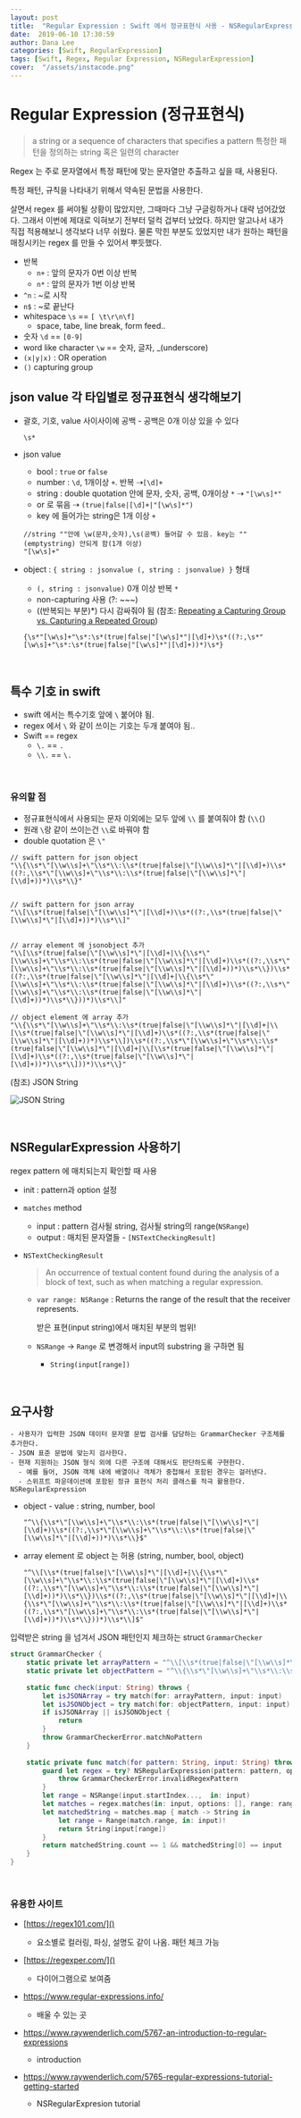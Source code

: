 ```yaml
---
layout: post
title:  "Regular Expression : Swift 에서 정규표현식 사용 - NSRegularExpression"
date:  2019-06-10 17:30:59
author: Dana Lee
categories: [Swift, RegularExpression]
tags: [Swift, Regex, Regular Expression, NSRegularExpression]
cover:  "/assets/instacode.png"
---
```




# Regular Expression (정규표현식)

> a string or a sequence of characters that specifies a pattern
> 특정한 패턴을 정의하는 string 혹은 일련의 character

Regex 는 주로 문자열에서 특정 패턴에 맞는 문자열만 추출하고 싶을 때, 사용된다. 

특정 패턴, 규칙을 나타내기 위해서 약속된 문법을 사용한다.

살면서 regex 를 써야될 상황이 많았지만, 그때마다 그냥 구글링하거나 대략 넘어갔었다. 그래서 이번에 제대로 익혀보기 전부터 덜컥 겁부터 났었다. 하지만 알고나서 내가 직접 적용해보니 생각보다 너무 쉬웠다. 물론 막힌 부분도 있었지만 내가 원하는 패턴을 매칭시키는 regex 를 만들 수 있어서 뿌듯했다.

- 반복
  - `n+` : 앞의 문자가 0번 이상 반복
  - `n*` : 앞의 문자가 1번 이상 반복
- `^n` : ~로 시작
- `n$` : ~로 끝난다
- whitespace `\s` == `[ \t\r\n\f]`
  - space, tabe, line break, form feed..
- 숫자 `\d` == `[0-9]`
- word like character `\w` == 숫자, 글자, _(underscore)
- `(x|y|x)` : OR operation
- `()` capturing group 



## json value 각 타입별로 정규표현식 생각해보기

- 괄호, 기호, value 사이사이에 공백 - 공백은 0개 이상 있을 수 있다

  ```
  \s*
  ```

- json value 

  - bool : `true` or `false`
  - number : `\d`, 1개이상 `+`. 반복 ⇢`[\d]+`
  - string : double quotation 안에 문자, 숫자, 공백, 0개이상 `*` ⇢ `"[\w\s]*"`
  - or 로 묶음 ⇢ `(true|false|[\d]+|"[\w\s]*")`
  - key 에 들어가는 string은 1개 이상 `+`

  ```
  //string ""안에 \w(문자,숫자),\s(공백) 들어갈 수 있음. key는 ""(emptystring) 안되게 함(1개 이상)
  "[\w\s]+"
  ```

- object : `{ string : jsonvalue (, string : jsonvalue) }` 형태

  - `(, string : jsonvalue)` 0개 이상 반복 `*`
  - non-capturing 사용 (?: ~~~)
  - ((반복되는 부분)*) 다시 감싸줘야 됨 (참조: [Repeating a Capturing Group vs. Capturing a Repeated Group](https://www.regular-expressions.info/captureall.html))

  ```
  {\s*"[\w\s]+"\s*:\s*(true|false|"[\w\s]*"|[\d]+)\s*((?:,\s*"[\w\s]+"\s*:\s*(true|false|"[\w\s]*"|[\d]+))*)\s*}
  ```

  

&nbsp;

## 특수 기호 in swift

- swift 에서는 특수기호 앞에 `\` 붙어야 됨.
- regex 에서 `\` 와 같이 쓰이는 기호는 두개 붙여야 됨..
- Swift == regex
  - `\.` == `.` 
  -  `\\.` == `\.`

&nbsp;

### 유의할 점

- 정규표현식에서 사용되는 문자 이외에는 모두 앞에 `\\` 를 붙여줘야 함 (`\\{`)
- 원래 `\`랑 같이 쓰이는건 `\\`로 바꿔야 함
- double quotation 은 `\"`

```
// swift pattern for json object
"\\{\\s*\"[\\w\\s]+\"\\s*\\:\\s*(true|false|\"[\\w\\s]*\"|[\\d]+)\\s*((?:,\\s*\"[\\w\\s]+\"\\s*\\:\\s*(true|false|\"[\\w\\s]*\"|[\\d]+))*)\\s*\\}"


// swift pattern for json array
"\\[\\s*(true|false|\"[\\w\\s]*\"|[\\d]+)\\s*((?:,\\s*(true|false|\"[\\w\\s]*\"|[\\d]+))*)\\s*\\]"


// array element 에 jsonobject 추가
"\\[\\s*(true|false|\"[\\w\\s]*\"|[\\d]+|\\{\\s*\"[\\w\\s]+\"\\s*\\:\\s*(true|false|\"[\\w\\s]*\"|[\\d]+)\\s*((?:,\\s*\"[\\w\\s]+\"\\s*\\:\\s*(true|false|\"[\\w\\s]*\"|[\\d]+))*)\\s*\\})\\s*((?:,\\s*(true|false|\"[\\w\\s]*\"|[\\d]+|\\{\\s*\"[\\w\\s]+\"\\s*\\:\\s*(true|false|\"[\\w\\s]*\"|[\\d]+)\\s*((?:,\\s*\"[\\w\\s]+\"\\s*\\:\\s*(true|false|\"[\\w\\s]*\"|[\\d]+))*)\\s*\\}))*)\\s*\\]"

// object element 에 array 추가
"\\{\\s*\"[\\w\\s]+\"\\s*\\:\\s*(true|false|\"[\\w\\s]*\"|[\\d]+|\\[\\s*(true|false|\"[\\w\\s]*\"|[\\d]+)\\s*((?:,\\s*(true|false|\"[\\w\\s]*\"|[\\d]+))*)\\s*\\])\\s*((?:,\\s*\"[\\w\\s]+\"\\s*\\:\\s*(true|false|\"[\\w\\s]*\"|[\\d]+|\\[\\s*(true|false|\"[\\w\\s]*\"|[\\d]+)\\s*((?:,\\s*(true|false|\"[\\w\\s]*\"|[\\d]+))*)\\s*\\]))*)\\s*\\}"

```



(참조) JSON String 

![JSON String](https://www.json.org/string.gif)

&nbsp;





## NSRegularExpression 사용하기

regex pattern 에 매치되는지 확인할 때 사용

- init : pattern과 option 설정

- `matches` method  

  - input : pattern 검사될 string, 검사될 string의 range(`NSRange`)
  - output : 매치된 문자열들 -  `[NSTextCheckingResult]`

- `NSTextCheckingResult`

  > An occurrence of textual content found during the analysis of a block of text, such as when matching a regular expression.

  - `var range: NSRange` : Returns the range of the result that the receiver represents.

    받은 표현(input string)에서 매치된 부분의 범위!

  - `NSRange` → `Range` 로 변경해서 input의 substring 을 구하면 됨

    - `String(input[range])`

&nbsp;

## 요구사항

```
- 사용자가 입력한 JSON 데이터 문자열 문법 검사를 담당하는 GrammarChecker 구조체를 추가한다.
- JSON 표준 문법에 맞는지 검사한다.
- 현재 지원하는 JSON 형식 외에 다른 구조에 대해서도 판단하도록 구현한다.
  - 예를 들어, JSON 객체 내에 배열이나 객체가 중첩해서 포함된 경우는 걸러낸다. 
  - 스위프트 파운데이션에 포함된 정규 표현식 처리 클래스를 적극 활용한다. NSRegularExpression
```

- object - value : string, number, bool

  ```
  "^\\{\\s*\"[\\w\\s]+\"\\s*\\:\\s*(true|false|\"[\\w\\s]*\"|[\\d]+)\\s*((?:,\\s*\"[\\w\\s]+\"\\s*\\:\\s*(true|false|\"[\\w\\s]*\"|[\\d]+))*)\\s*\\}$"
  ```

- array element 로 object 는 허용 (string, number, bool, object)

  ```
  "^\\[\\s*(true|false|\"[\\w\\s]*\"|[\\d]+|\\{\\s*\"[\\w\\s]+\"\\s*\\:\\s*(true|false|\"[\\w\\s]*\"|[\\d]+)\\s*((?:,\\s*\"[\\w\\s]+\"\\s*\\:\\s*(true|false|\"[\\w\\s]*\"|[\\d]+))*)\\s*\\})\\s*((?:,\\s*(true|false|\"[\\w\\s]*\"|[\\d]+|\\{\\s*\"[\\w\\s]+\"\\s*\\:\\s*(true|false|\"[\\w\\s]*\"|[\\d]+)\\s*((?:,\\s*\"[\\w\\s]+\"\\s*\\:\\s*(true|false|\"[\\w\\s]*\"|[\\d]+))*)\\s*\\}))*)\\s*\\]$"
  ```




입력받은 string 을 넘겨서 JSON 패턴인지 체크하는 struct `GrammarChecker`

```swift
struct GrammarChecker {
    static private let arrayPattern = "^\\[\\s*(true|false|\"[\\w\\s]*\"|[\\d]+|\\{\\s*\"[\\w\\s]+\"\\s*\\:\\s*(true|false|\"[\\w\\s]*\"|[\\d]+)\\s*((?:,\\s*\"[\\w\\s]+\"\\s*\\:\\s*(true|false|\"[\\w\\s]*\"|[\\d]+))*)\\s*\\})\\s*((?:,\\s*(true|false|\"[\\w\\s]*\"|[\\d]+|\\{\\s*\"[\\w\\s]+\"\\s*\\:\\s*(true|false|\"[\\w\\s]*\"|[\\d]+)\\s*((?:,\\s*\"[\\w\\s]+\"\\s*\\:\\s*(true|false|\"[\\w\\s]*\"|[\\d]+))*)\\s*\\}))*)\\s*\\]$"
    static private let objectPattern = "^\\{\\s*\"[\\w\\s]+\"\\s*\\:\\s*(true|false|\"[\\w\\s]*\"|[\\d]+)\\s*((?:,\\s*\"[\\w\\s]+\"\\s*\\:\\s*(true|false|\"[\\w\\s]*\"|[\\d]+))*)\\s*\\}$"
    
    static func check(input: String) throws {
        let isJSONArray = try match(for: arrayPattern, input: input)
        let isJSONObject = try match(for: objectPattern, input: input)
        if isJSONArray || isJSONObject {
            return
        }
        throw GrammarCheckerError.matchNoPattern
    }
    
    static private func match(for pattern: String, input: String) throws -> Bool {
        guard let regex = try? NSRegularExpression(pattern: pattern, options: .caseInsensitive) else {
            throw GrammarCheckerError.invalidRegexPattern
        }
        let range = NSRange(input.startIndex...,  in: input)
        let matches = regex.matches(in: input, options: [], range: range)
        let matchedString = matches.map { match -> String in
            let range = Range(match.range, in: input)!
            return String(input[range])
        }
        return matchedString.count == 1 && matchedString[0] == input
    }
}
```

&nbsp;

### 유용한 사이트

- [https://regex101.com/]()
  -  요소별로 컬러링, 파싱, 설명도 같이 나옴. 패턴 체크 가능

- [https://regexper.com/]()
  -  다이어그램으로 보여줌

- [https://www.regular-expressions.info/ ]()
  -  배울 수 있는 곳
- [https://www.raywenderlich.com/5767-an-introduction-to-regular-expressions ]()
  - introduction
- [https://www.raywenderlich.com/5765-regular-expressions-tutorial-getting-started ]()
  - NSRegularExpresion tutorial

&nbsp;

&nbsp;